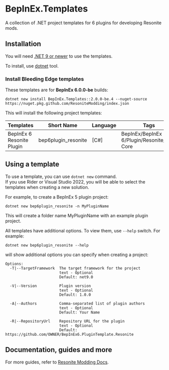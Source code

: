 # BepInEx.Templates

A collection of .NET project templates for 6 plugins for developing Resonite mods.

## Installation

You will need [.NET 9 or newer](https://dotnet.microsoft.com/download) to use the templates.

To install, use [dotnet](https://dotnet.microsoft.com/download) tool.

### Install Bleeding Edge templates

These templates are for **BepInEx 6.0.0-be** builds:

```
dotnet new install BepInEx.Templates::2.0.0-be.4 --nuget-source https://nuget.pkg.github.com/ResoniteModding/index.json
```

This will install the following project templates:

| Templates                         | Short Name              | Language | Tags                                        |
|-----------------------------------|-------------------------|----------|---------------------------------------------|
| BepInEx 6 Resonite Plugin         | bep6plugin_resonite     | [C#]     | BepInEx/BepInEx 6/Plugin/Resonite/.NET Core |

## Using a template

To use a template, you can use `dotnet new` command.  
If you use Rider or Visual Studio 2022, you will be able to select the templates when creating a new solution.

For example, to create a BepInEx 5 plugin project:
```
dotnet new bep6plugin_resonite -n MyPluginName
```

This will create a folder name MyPluginName with an example plugin project.

All templates have additional options. To view them, use `--help` switch. For example:

```
dotnet new bep6plugin_resonite --help
```

will show additional options you can specify when creating a project:

```
Options:
  -T|--TargetFramework  The target framework for the project
                        text - Optional
                        Default: net9.0

  -V|--Version          Plugin version
                        text - Optional
                        Default: 1.0.0

  -A|--Authors          Comma-separated list of plugin authors
                        text - Optional
                        Default: Your Name

  -R|--RepositoryUrl    Repository URL for the plugin
                        text - Optional
                        Default: https://github.com/OWNER/BepInEx6.PluginTemplate.Resonite
```

## Documentation, guides and more

For more guides, refer to [Resonite Modding Docs](https://modding.resonite.net).